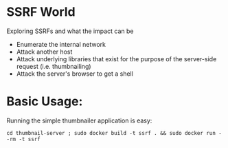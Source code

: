 # SSRF World

Exploring SSRFs and what the impact can be

* Enumerate the internal network
* Attack another host
* Attack underlying libraries that exist for the purpose of the server-side request (i.e. thumbnailing)
* Attack the server's browser to get a shell


# Basic Usage:
Running the simple thumbnailer application is easy:

    cd thumbnail-server ; sudo docker build -t ssrf . && sudo docker run --rm -t ssrf

